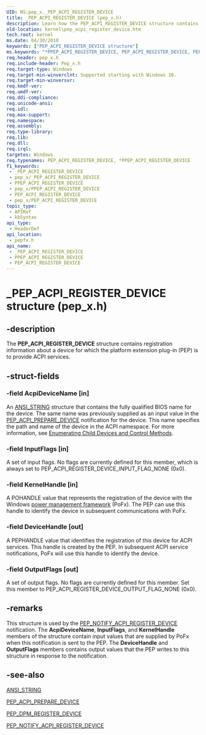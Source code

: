 ```yaml
---
UID: NS:pep_x._PEP_ACPI_REGISTER_DEVICE
title: _PEP_ACPI_REGISTER_DEVICE (pep_x.h)
description: Learn how the PEP_ACPI_REGISTER_DEVICE structure contains registration information about a device for which the platform extension plug-in (PEP) is to provide ACPI services.
old-location: kernel\pep_acpi_register_device.htm
tech.root: kernel
ms.date: 04/30/2018
keywords: ["PEP_ACPI_REGISTER_DEVICE structure"]
ms.keywords: "*PPEP_ACPI_REGISTER_DEVICE, PEP_ACPI_REGISTER_DEVICE, PEP_ACPI_REGISTER_DEVICE structure [Kernel-Mode Driver Architecture], PPEP_ACPI_REGISTER_DEVICE, PPEP_ACPI_REGISTER_DEVICE structure pointer [Kernel-Mode Driver Architecture], _PEP_ACPI_REGISTER_DEVICE, kernel.pep_acpi_register_device, pepfx/PEP_ACPI_REGISTER_DEVICE, pepfx/PPEP_ACPI_REGISTER_DEVICE"
req.header: pep_x.h
req.include-header: Pep_x.h
req.target-type: Windows
req.target-min-winverclnt: Supported starting with Windows 10.
req.target-min-winversvr: 
req.kmdf-ver: 
req.umdf-ver: 
req.ddi-compliance: 
req.unicode-ansi: 
req.idl: 
req.max-support: 
req.namespace: 
req.assembly: 
req.type-library: 
req.lib: 
req.dll: 
req.irql: 
targetos: Windows
req.typenames: PEP_ACPI_REGISTER_DEVICE, *PPEP_ACPI_REGISTER_DEVICE
f1_keywords:
 - _PEP_ACPI_REGISTER_DEVICE
 - pep_x/_PEP_ACPI_REGISTER_DEVICE
 - PPEP_ACPI_REGISTER_DEVICE
 - pep_x/PPEP_ACPI_REGISTER_DEVICE
 - PEP_ACPI_REGISTER_DEVICE
 - pep_x/PEP_ACPI_REGISTER_DEVICE
topic_type:
 - APIRef
 - kbSyntax
api_type:
 - HeaderDef
api_location:
 - pepfx.h
api_name:
 - _PEP_ACPI_REGISTER_DEVICE
 - PPEP_ACPI_REGISTER_DEVICE
 - PEP_ACPI_REGISTER_DEVICE
---
```


# _PEP_ACPI_REGISTER_DEVICE structure (pep_x.h)


## -description

The <b>PEP_ACPI_REGISTER_DEVICE</b> structure contains registration information about a device for which the platform extension plug-in (PEP) is to provide ACPI services.

## -struct-fields

### -field AcpiDeviceName [in]

An <a href="/windows/win32/api/ntdef/ns-ntdef-string">ANSI_STRING</a> structure that contains the fully qualified BIOS name for the device. The same name was previously supplied as an input value in the <a href="/windows-hardware/drivers/ddi/pepfx/ns-pepfx-_pep_acpi_prepare_device">PEP_ACPI_PREPARE_DEVICE</a> notification for the device. This name specifies the path and name of the device in the ACPI namespace. For more information, see <a href="/windows-hardware/drivers/acpi/enumerating-child-devices-and-control-methods">Enumerating Child Devices and Control Methods</a>.

### -field InputFlags [in]

A set of input flags. No flags are currently defined for this member, which is always set to PEP_ACPI_REGISTER_DEVICE_INPUT_FLAG_NONE (0x0).

### -field KernelHandle [in]

A POHANDLE value that represents the registration of the device with the Windows <a href="/windows-hardware/drivers/ddi/_kernel/#device-power-management">power management framework</a> (PoFx). The PEP can use this handle to identify the device in subsequent communications with PoFx.

### -field DeviceHandle [out]

A PEPHANDLE value that identifies the registration of this device for ACPI services. This handle is created by the PEP. In subsequent ACPI service notifications, PoFx will use this handle to identify the device.

### -field OutputFlags [out]

A set of output flags. No flags are currently defined for this member. Set this member to PEP_ACPI_REGISTER_DEVICE_OUTPUT_FLAG_NONE (0x0).

## -remarks

This structure is used by the <a href="/windows-hardware/drivers/ddi/pepfx/ns-pepfx-_pep_acpi_register_device">PEP_NOTIFY_ACPI_REGISTER_DEVICE</a> notification. The <b>AcpiDeviceName</b>, <b>InputFlags</b>, and <b>KernelHandle</b> members of the structure contain input values that are supplied by PoFx when this notification is sent to the PEP. The <b>DeviceHandle</b> and <b>OutputFlags</b> members contains output values that the PEP writes to this structure in response to the notification.

## -see-also

<a href="/windows/win32/api/ntdef/ns-ntdef-string">ANSI_STRING</a>



<a href="/windows-hardware/drivers/ddi/pepfx/ns-pepfx-_pep_acpi_prepare_device">PEP_ACPI_PREPARE_DEVICE</a>



<a href="/windows-hardware/drivers/ddi/pepfx/ns-pepfx-_pep_register_crashdump_device">PEP_DPM_REGISTER_DEVICE</a>



<a href="/windows-hardware/drivers/ddi/pepfx/ns-pepfx-_pep_acpi_register_device">PEP_NOTIFY_ACPI_REGISTER_DEVICE</a>

